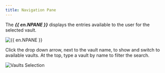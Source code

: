 ```yaml
---
title: Navigation Pane
---
```

The ***{{ en.NPANE }}*** displays the entries available to the user for the selected vault.  

![{{ en.NPANE }}](https://webdevolutions.azureedge.net/docs/en/server/ServerOp8024.png)

Click the drop down arrow, next to the vault name, to show and switch to available vaults. At the top, type a vault by name to filter the search.  

![Vaults Selection](https://webdevolutions.azureedge.net/docs/en/server/ServerOp4008.png)

